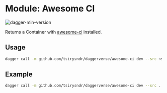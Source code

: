 # Module: Awesome CI

![dagger-min-version](https://img.shields.io/badge/dagger%20version-v0.9.8-green)

Returns a Container with [awesome-ci](https://github.com/cytopia/awesome-ci) installed.

## Usage

```sh
dagger call -m github.com/tsirysndr/daggerverse/awesome-ci dev --src <source> shell
```

## Example

```sh
dagger call -m github.com/tsirysndr/daggerverse/awesome-ci dev --src . shell
```

